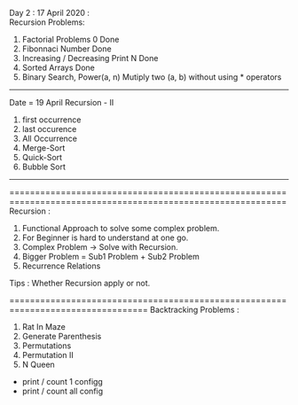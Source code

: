 Day 2 : 17 April 2020 :  
Recursion Problems: 

1. Factorial Problems 0 Done 
2. Fibonnaci Number Done 
3. Increasing / Decreasing Print N  Done 
4. Sorted Arrays Done 
5. Binary Search, Power(a, n) Mutiply two (a, b) without using * operators  
-----------------------------------------------------------------
Date = 19 April 
Recursion - II 
1. first occurrence 
2. last occurence 
3. All Occurrence 
4. Merge-Sort 
5. Quick-Sort 
6. Bubble Sort  
------------------------------------------------------------------
============================================================================================================ 
Recursion : 
1. Functional Approach to solve some complex problem. 
2. For Beginner is hard to understand at one go. 
3. Complex Problem -> Solve with Recursion.  
4. Bigger Problem = Sub1 Problem + Sub2 Problem
5. Recurrence Relations 

Tips : Whether Recursion apply or not. 

================================================================================= 
Backtracking Problems : 
1. Rat In Maze
2. Generate Parenthesis 
3. Permutations 
4. Permutation II 
5. N Queen 
- print / count 1 configg 
- print / count all config 